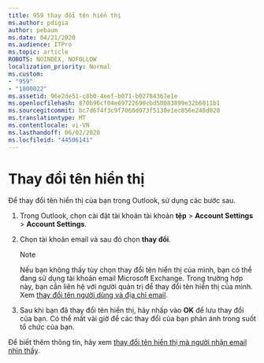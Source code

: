```yaml
---
title: 959 thay đổi tên hiển thị
ms.author: pdigia
author: pebaum
ms.date: 04/21/2020
ms.audience: ITPro
ms.topic: article
ROBOTS: NOINDEX, NOFOLLOW
localization_priority: Normal
ms.custom:
- "959"
- "1800022"
ms.assetid: 96e2de51-c8b0-4eef-b071-b02784367e1e
ms.openlocfilehash: 870b96cf04e69722690cbd50083899e32b6811b1
ms.sourcegitcommit: bc7d6f4f3c9f7060d073f5130e1ec856e248d020
ms.translationtype: MT
ms.contentlocale: vi-VN
ms.lasthandoff: 06/02/2020
ms.locfileid: "44506141"
---
```

# <a name="change-your-display-name"></a>Thay đổi tên hiển thị
  
Để thay đổi tên hiển thị của bạn trong Outlook, sử dụng các bước sau.
  
1. Trong Outlook, chọn cài đặt tài khoản tài khoản **tệp** \> **Account Settings** \> **Account Settings**.

2. Chọn tài khoản email và sau đó chọn **thay đổi**.

    > [!NOTE]
    > Nếu bạn không thấy tùy chọn thay đổi tên hiển thị của mình, bạn có thể đang sử dụng tài khoản email Microsoft Exchange. Trong trường hợp này, bạn cần liên hệ với người quản trị để thay đổi tên hiển thị của mình. Xem [thay đổi tên người dùng và địa chỉ email](https://docs.microsoft.com/microsoft-365/admin/add-users/change-a-user-name-and-email-address).
  
3. Sau khi bạn đã thay đổi tên hiển thị, hãy nhấp vào **OK** để lưu thay đổi của bạn. Có thể mất vài giờ để các thay đổi của bạn phản ánh trong suốt tổ chức của bạn.

Để biết thêm thông tin, hãy xem [thay đổi tên hiển thị mà người nhận email nhìn thấy](https://support.office.com/article/2b53331a-ba2a-4803-88dc-ac9fe376c8a9.aspx).
  